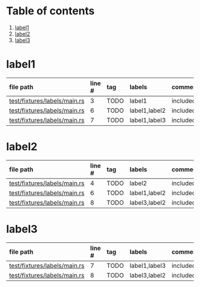 # Table of contents

1. [label1](#1-0)
2. [label2](#1-1)
3. [label3](#1-2)

# label1<a id="1-0"></a>

| file path | line # | tag | labels | comment
|:----------|:-------|:----|:-------|:-------
| [test/fixtures/labels/main.rs](test/fixtures/labels/main.rs#L3) | 3 | TODO | label1 | included
| [test/fixtures/labels/main.rs](test/fixtures/labels/main.rs#L6) | 6 | TODO | label1,label2 | included
| [test/fixtures/labels/main.rs](test/fixtures/labels/main.rs#L7) | 7 | TODO | label1,label3 | included

# label2<a id="1-1"></a>

| file path | line # | tag | labels | comment
|:----------|:-------|:----|:-------|:-------
| [test/fixtures/labels/main.rs](test/fixtures/labels/main.rs#L4) | 4 | TODO | label2 | included
| [test/fixtures/labels/main.rs](test/fixtures/labels/main.rs#L6) | 6 | TODO | label1,label2 | included
| [test/fixtures/labels/main.rs](test/fixtures/labels/main.rs#L8) | 8 | TODO | label3,label2 | included

# label3<a id="1-2"></a>

| file path | line # | tag | labels | comment
|:----------|:-------|:----|:-------|:-------
| [test/fixtures/labels/main.rs](test/fixtures/labels/main.rs#L7) | 7 | TODO | label1,label3 | included
| [test/fixtures/labels/main.rs](test/fixtures/labels/main.rs#L8) | 8 | TODO | label3,label2 | included
